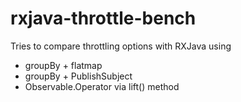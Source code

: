 # rxjava-throttle-bench

Tries to compare throttling options with RXJava using
- groupBy + flatmap
- groupBy + PublishSubject
- Observable.Operator via lift() method

